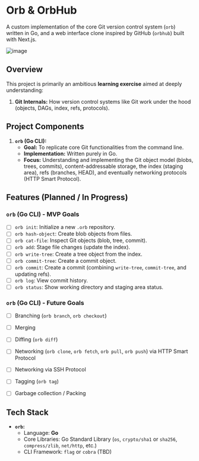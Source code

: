 # Orb & OrbHub

A custom implementation of the core Git version control system (`orb`) written in Go, and a web interface clone inspired by GitHub (`orbhub`) built with Next.js.

![image](https://github.com/user-attachments/assets/564ca51b-6b61-499b-959c-1aa35e7a7c47)


## Overview

This project is primarily an ambitious **learning exercise** aimed at deeply understanding:

1.  **Git Internals:** How version control systems like Git work under the hood (objects, DAGs, index, refs, protocols).


## Project Components

1.  **`orb` (Go CLI):**
    *   **Goal:** To replicate core Git functionalities from the command line.
    *   **Implementation:** Written purely in Go.
    *   **Focus:** Understanding and implementing the Git object model (blobs, trees, commits), content-addressable storage, the index (staging area), refs (branches, HEAD), and eventually networking protocols (HTTP Smart Protocol).


## Features (Planned / In Progress)

### `orb` (Go CLI) - MVP Goals

*   [ ] `orb init`: Initialize a new `.orb` repository.
*   [ ] `orb hash-object`: Create blob objects from files.
*   [ ] `orb cat-file`: Inspect Git objects (blob, tree, commit).
*   [ ] `orb add`: Stage file changes (update the index).
*   [ ] `orb write-tree`: Create a tree object from the index.
*   [ ] `orb commit-tree`: Create a commit object.
*   [ ] `orb commit`: Create a commit (combining `write-tree`, `commit-tree`, and updating refs).
*   [ ] `orb log`: View commit history.
*   [ ] `orb status`: Show working directory and staging area status.

### `orb` (Go CLI) - Future Goals

*   [ ] Branching (`orb branch`, `orb checkout`)
*   [ ] Merging
*   [ ] Diffing (`orb diff`)
*   [ ] Networking (`orb clone`, `orb fetch`, `orb pull`, `orb push`) via HTTP Smart Protocol
*   [ ] Networking via SSH Protocol
*   [ ] Tagging (`orb tag`)
*   [ ] Garbage collection / Packing


## Tech Stack

*   **`orb`:**
    *   Language: **Go**
    *   Core Libraries: Go Standard Library (`os`, `crypto/sha1` or `sha256`, `compress/zlib`, `net/http`, etc.)
    *   CLI Framework: `flag` or `cobra` (TBD)




